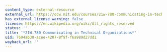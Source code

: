 ```yaml
---
content_type: external-resource
external_url: https://ocw.mit.edu/courses/21w-780-communicating-in-technical-organizations-fall-2001/
has_external_license_warning: false
license: https://en.wikipedia.org/wiki/All_rights_reserved
status: ''
title: '*21W.780 Communicating in Technical Organizations*'
uid: 7694ab30-acee-4207-8f9f-f6a989d27dd1
wayback_url: ''
---
```

